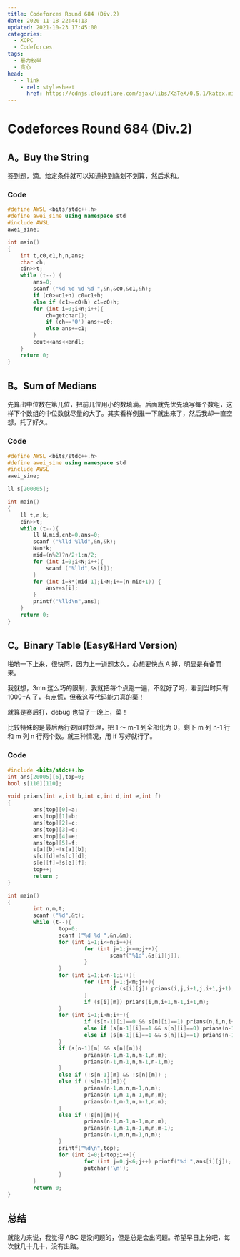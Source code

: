 ```yaml
---
title: Codeforces Round 684 (Div.2)
date: 2020-11-18 22:44:13
updated: 2021-10-23 17:45:00
categories:
  - XCPC
  - Codeforces
tags:
  - 暴力枚举
  - 贪心
head:
  - - link
    - rel: stylesheet
      href: https://cdnjs.cloudflare.com/ajax/libs/KaTeX/0.5.1/katex.min.css
---
```


# Codeforces Round 684 (Div.2)

## A。Buy the String

签到题，滴。给定条件就可以知道换到底划不划算，然后求和。

### Code

```cpp
#define AWSL <bits/stdc++.h>
#define awei_sine using namespace std
#include AWSL
awei_sine;

int main()
{
	int t,c0,c1,h,n,ans;
	char ch;
	cin>>t;
	while (t--) {
		ans=0;
		scanf ("%d %d %d %d ",&n,&c0,&c1,&h);
		if (c0>=c1+h) c0=c1+h;
		else if (c1>=c0+h) c1=c0+h;
		for (int i=0;i<n;i++){
			ch=getchar();
			if (ch=='0') ans+=c0;
			else ans+=c1;
		}
		cout<<ans<<endl;
	}
	return 0;
}
```

## B。Sum of Medians

先算出中位数在第几位，把前几位用小的数填满。后面就先优先填写每个数组，这样下个数组的中位数就尽量的大了。其实看样例推一下就出来了，然后我却一直空想，托了好久。

### Code

```cpp
#define AWSL <bits/stdc++.h>
#define awei_sine using namespace std
#include AWSL
awei_sine;

ll s[200005];

int main()
{
	ll t,n,k;
	cin>>t;
	while (t--){
		ll N,mid,cnt=0,ans=0;
		scanf ("%lld %lld",&n,&k);
		N=n*k;
		mid=(n%2)?n/2+1:n/2;
		for (int i=0;i<N;i++){
			scanf ("%lld",&s[i]);
		}
		for (int i=k*(mid-1);i<N;i+=(n-mid+1)) {
			ans+=s[i];
		}
		printf("%lld\n",ans);
	}
	return 0;
}
```

## C。Binary Table (Easy&Hard Version)

啪地一下上来，很快阿，因为上一道题太久，心想要快点 A 掉，明显是有备而来。

我就想，3mn 这么巧的限制，我就把每个点跑一遍，不就好了吗，看到当时只有 1000+A 了，有点慌，但我这写代码能力真的菜！<div class='heimu'>就算是赛后打，debug 也搞了一晚上，菜！</div>

比较特殊的是最后两行要同时处理，把 1 ～ m-1 列全部化为 0，剩下 m 列 n-1 行和 m 列 n 行两个数。就三种情况，用 if 写好就行了。

### Code

```cpp
#include <bits/stdc++.h>
int ans[20005][6],top=0;
bool s[110][110];

void prians(int a,int b,int c,int d,int e,int f)
{
        ans[top][0]=a;
        ans[top][1]=b;
        ans[top][2]=c;
        ans[top][3]=d;
        ans[top][4]=e;
        ans[top][5]=f;
        s[a][b]=!s[a][b];
        s[c][d]=!s[c][d];
        s[e][f]=!s[e][f];
        top++;
        return ;
}

int main()
{
        int n,m,t;
        scanf ("%d",&t);
        while (t--){
                top=0;
                scanf ("%d %d ",&n,&m);
                for (int i=1;i<=n;i++){
                        for (int j=1;j<=m;j++){
                                scanf("%1d",&s[i][j]);
                        }
                }
                for (int i=1;i<n-1;i++){
                        for (int j=1;j<m;j++){
                                if (s[i][j]) prians(i,j,i+1,j,i+1,j+1);
                        }
                        if (s[i][m]) prians(i,m,i+1,m-1,i+1,m);
                }
                for (int i=1;i<m;i++){
                        if (s[n-1][i]==0 && s[n][i]==1) prians(n,i,n,i+1,n-1,i+1);
                        else if (s[n-1][i]==1 && s[n][i]==0) prians(n-1,i,n,i+1,n-1,i+1);
                        else if (s[n-1][i]==1 && s[n][i]==1) prians(n-1,i,n,i,n-1,i+1);
                }
                if (s[n-1][m] && s[n][m]){
                        prians(n-1,m-1,n,m-1,n,m);
                        prians(n-1,m-1,n,m-1,n-1,m);
                }
                else if (!s[n-1][m] && !s[n][m]) ;
                else if (!s[n-1][m]){
                        prians(n-1,m,n,m-1,n,m);
                        prians(n-1,m-1,n-1,m,n,m);
                        prians(n-1,m-1,n,m-1,n,m);
                }
                else if (!s[n][m]){
                        prians(n-1,m-1,n-1,m,n,m);
                        prians(n-1,m-1,n-1,m,n,m-1);
                        prians(n-1,m,n,m-1,n,m);
                }
            	printf("%d\n",top);
                for (int i=0;i<top;i++){
                        for (int j=0;j<6;j++) printf("%d ",ans[i][j]);
                        putchar('\n');
                }
        }
        return 0;
}
```



## 总结

就能力来说，我觉得 ABC 是没问题的，但是总是会出问题。希望早日上分吧，每次就几十几十，没有出路。